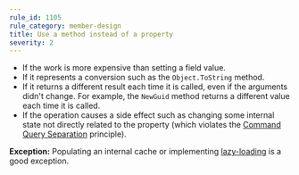 ```yaml
---
rule_id: 1105
rule_category: member-design
title: Use a method instead of a property
severity: 2
---
```

- If the work is more expensive than setting a field value.
- If it represents a conversion such as the `Object.ToString` method.
- If it returns a different result each time it is called, even if the arguments didn't change. For example, the `NewGuid` method returns a different value each time it is called.
- If the operation causes a side effect such as changing some internal state not directly related to the property (which violates the [Command Query Separation](http://martinfowler.com/bliki/CommandQuerySeparation.html) principle).

**Exception:** Populating an internal cache or implementing [lazy-loading](http://www.martinfowler.com/eaaCatalog/lazyLoad.html) is a good exception.
